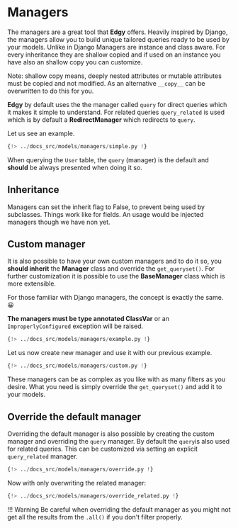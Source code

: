 # Managers

The managers are a great tool that **Edgy** offers. Heavily inspired by Django, the managers
allow you to build unique tailored queries ready to be used by your models.
Unlike in Django Managers are instance and class aware.
For every inheritance they are shallow copied and if used on an instance you have also an shallow copy you can customize.

Note: shallow copy means, deeply nested attributes or mutable attributes must be copied and not modified. As an alternative `__copy__` can be overwritten to do this for you.

**Edgy** by default uses the the manager called `query` for direct queries which it makes it simple to understand.
For related queries `query_related` is used which is by default a **RedirectManager** which redirects to `query`.

Let us see an example.

```python hl_lines="23 25"
{!> ../docs_src/models/managers/simple.py !}
```

When querying the `User` table, the `query` (manager) is the default and **should** be always
presented when doing it so.

## Inheritance

Managers can set the inherit flag to False, to prevent being used by subclasses. Things work like for fields.
An usage would be injected managers though we have non yet.

## Custom manager

It is also possible to have your own custom managers and to do it so, you **should inherit**
the **Manager** class and override the `get_queryset()`. For further customization it is possible to
use the **BaseManager** class which is more extensible.

For those familiar with Django managers, the concept is exactly the same. 😀

**The managers must be type annotated ClassVar** or an `ImproperlyConfigured` exception will be raised.

```python hl_lines="19"
{!> ../docs_src/models/managers/example.py !}
```

Let us now create new manager and use it with our previous example.

```python hl_lines="26 42 45 48 55"
{!> ../docs_src/models/managers/custom.py !}
```

These managers can be as complex as you like with as many filters as you desire. What you need is
simply override the `get_queryset()` and add it to your models.

## Override the default manager

Overriding the default manager is also possible by creating the custom manager and overriding
the `query` manager. By default the `query`is also used for related queries. This can be customized via setting
an explicit `query_related` manager.

```python hl_lines="26 39 42 45 48"
{!> ../docs_src/models/managers/override.py !}
```

Now with only overwriting the related manager:

```python hl_lines="26 39 42 45 48"
{!> ../docs_src/models/managers/override_related.py !}
```

!!! Warning
    Be careful when overriding the default manager as you might not get all the results from the
    `.all()` if you don't filter properly.
